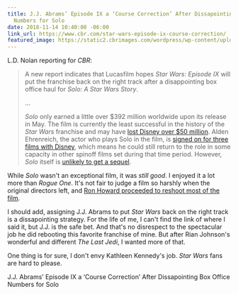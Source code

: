 ```yaml
---
title: J.J. Abrams’ Episode IX a ‘Course Correction’ After Dissapointing Box Office
  Numbers for Solo
date: 2018-11-14 10:40:00 -06:00
link_url: https://www.cbr.com/star-wars-episode-ix-course-correction/
featured_image: https://static2.cbrimages.com/wordpress/wp-content/uploads/2018/08/J.J.-Abrams-Star-Wars-Episode-IX.jpg
---
```


L.D. Nolan reporting for *CBR*:

> A new report indicates that Lucasfilm hopes *Star Wars: Episode IX* will put the franchise back on the right track after a disappointing box office haul for *Solo: A Star Wars Story*.
>
>…
>
> *Solo* only earned a little over $392 million worldwide upon its release in May. The film is currently the least successful in the history of the *Star Wars* franchise and may have [lost Disney over $50 million](https://www.cbr.com/solo-star-wars-50-million-loss-disney/). Alden Ehrenreich, the actor who plays Solo in the film, is [signed on for three films with Disney](https://www.cbr.com/solo-alden-ehrenreich-three-movie-deal-lucasfilm/), which means he could still return to the role in some capacity in other spinoff films set during that time period. However, *Solo* itself is [unlikely to get a sequel](https://www.cbr.com/solo-sequel-unlikely/).

While *Solo* wasn't an exceptional film, it was *still good*. I enjoyed it a lot more than *Rogue One*. It's not fair to judge a film so harshly when the original directors left, and [Ron Howard proceeded to reshoot most of the film](https://www.cbr.com/han-solo-ron-howard-reshoots/).

I should add, assigning J.J. Abrams to put *Star Wars* back on the right track is a dissapointing strategy. For the life of me, I can't find the link of where I said it, but J.J. is the safe bet. And that's no disrespect to the spectacular job he did rebooting this favorite franchise of mine. But after Rian Johnson's wonderful and different *The Last Jedi*, I wanted more of that.

One thing is for sure, I don't envy Kathleen Kennedy's job. *Star Wars* fans are hard to please.

J.J. Abrams’ Episode IX a ‘Course Correction’ After Dissapointing Box Office Numbers for Solo
